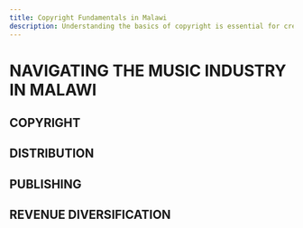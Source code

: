 ```yaml
---
title: Copyright Fundamentals in Malawi
description: Understanding the basics of copyright is essential for creators in Malawi
---
```

# NAVIGATING THE MUSIC INDUSTRY IN MALAWI

## COPYRIGHT

## DISTRIBUTION

## PUBLISHING

## REVENUE DIVERSIFICATION

<Feature/>